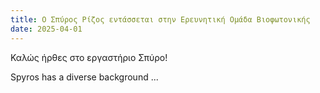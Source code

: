 ```yaml
---
title: Ο Σπύρος Ρίζος εντάσσεται στην Ερευνητική Ομάδα Βιοφωτονικής
date: 2025-04-01
---
```


Καλώς ήρθες στο εργαστήριο Σπύρο!

<!--more-->

Spyros has a diverse background ...
